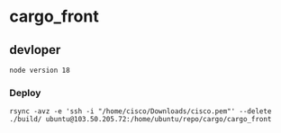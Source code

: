 # cargo_front

## devloper
```
node version 18
```

### Deploy
<!-- Ajil ubuntu -->
```
rsync -avz -e 'ssh -i "/home/cisco/Downloads/cisco.pem"' --delete ./build/ ubuntu@103.50.205.72:/home/ubuntu/repo/cargo/cargo_front
```